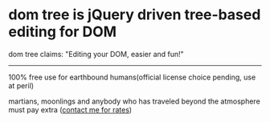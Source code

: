 dom tree is jQuery driven tree-based editing for DOM
==============================================================

dom tree claims: "Editing your DOM, easier and fun!"

-----
100% free use for earthbound humans(official license choice pending, use at peril)

martians, moonlings and anybody who has traveled beyond the atmosphere
must pay extra ([contact me for rates](http://github.com/collin))
